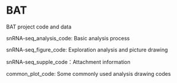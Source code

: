 # BAT
BAT project code and data

snRNA-seq_analysis_code: Basic analysis process

snRNA-seq_figure_code: Exploration analysis and picture drawing

snRNA-seq_supple_code：Attachment information

common_plot_code: Some commonly used analysis drawing codes
